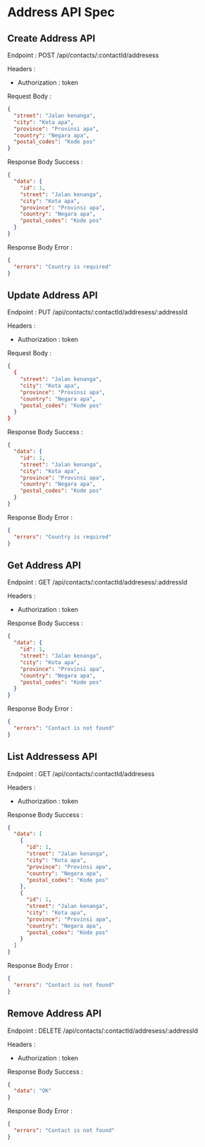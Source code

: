 # Address API Spec

## Create Address API

Endpoint : POST /api/contacts/:contactId/addresess

Headers :

- Authorization : token

Request Body :

```json
{
  "street": "Jalan kenanga",
  "city": "Kota apa",
  "province": "Provinsi apa",
  "country": "Negara apa",
  "postal_codes": "Kode pos"
}
```

Response Body Success :

```json
{
  "data": {
    "id": 1,
    "street": "Jalan kenanga",
    "city": "Kota apa",
    "province": "Provinsi apa",
    "country": "Negara apa",
    "postal_codes": "Kode pos"
  }
}
```

Response Body Error :

```json
{
  "errors": "Country is required"
}
```

## Update Address API

Endpoint : PUT /api/contacts/:contactId/addresess/:addressId

Headers :

- Authorization : token

Request Body :

```json
{
  {
    "street": "Jalan kenanga",
    "city": "Kota apa",
    "province": "Provinsi apa",
    "country": "Negara apa",
    "postal_codes": "Kode pos"
  }
}
```

Response Body Success :

```json
{
  "data": {
    "id": 1,
    "street": "Jalan kenanga",
    "city": "Kota apa",
    "province": "Provinsi apa",
    "country": "Negara apa",
    "postal_codes": "Kode pos"
  }
}
```

Response Body Error :

```json
{
  "errors": "Country is required"
}
```

## Get Address API

Endpoint : GET /api/contacts/:contactId/addresess/:addressId

Headers :

- Authorization : token

Response Body Success :

```json
{
  "data": {
    "id": 1,
    "street": "Jalan kenanga",
    "city": "Kota apa",
    "province": "Provinsi apa",
    "country": "Negara apa",
    "postal_codes": "Kode pos"
  }
}
```

Response Body Error :

```json
{
  "errors": "Contact is not found"
}
```

## List Addressess API

Endpoint : GET /api/contacts/:contactId/addresess

Headers :

- Authorization : token

Response Body Success :

```json
{
  "data": [
    {
      "id": 1,
      "street": "Jalan kenanga",
      "city": "Kota apa",
      "province": "Provinsi apa",
      "country": "Negara apa",
      "postal_codes": "Kode pos"
    },
    {
      "id": 1,
      "street": "Jalan kenanga",
      "city": "Kota apa",
      "province": "Provinsi apa",
      "country": "Negara apa",
      "postal_codes": "Kode pos"
    }
  ]
}
```

Response Body Error :

```json
{
  "errors": "Contact is not found"
}
```

## Remove Address API

Endpoint : DELETE /api/contacts/:contactId/addresess/:addressId

Headers :

- Authorization : token

Response Body Success :

```json
{
  "data": "OK"
}
```

Response Body Error :

```json
{
  "errors": "Contact is not found"
}
```
